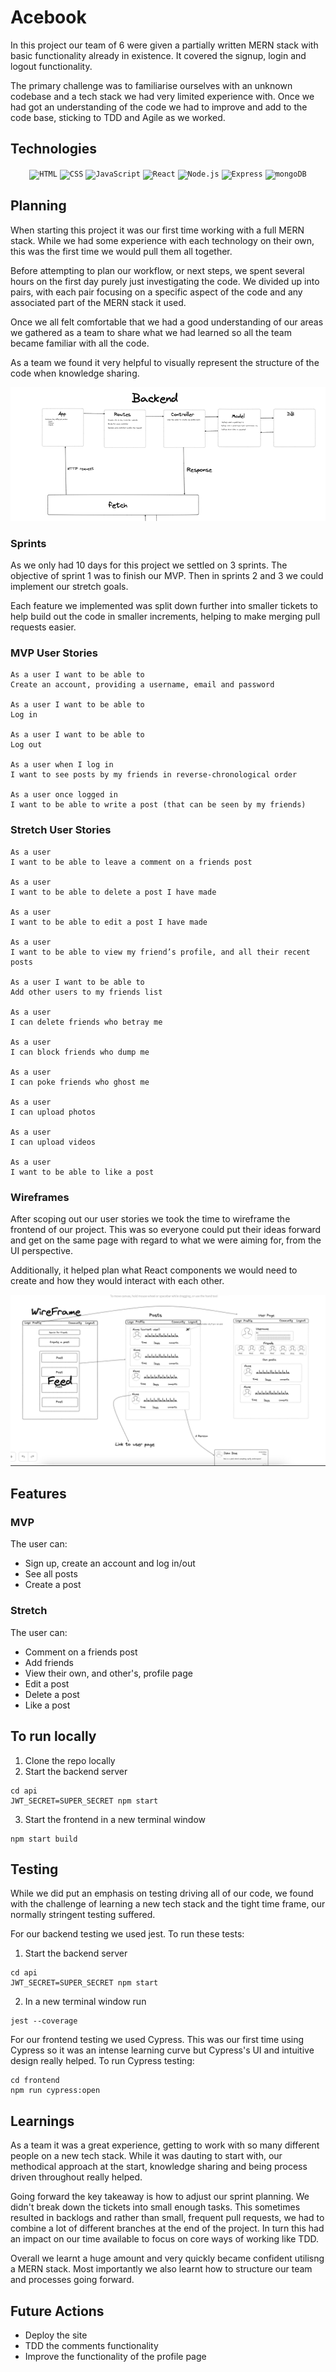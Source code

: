# Acebook

In this project our team of 6 were given a partially written MERN stack with basic functionality already in existence. It covered the signup, login and logout functionality.

The primary challenge was to familiarise ourselves with an unknown codebase and a tech stack we had very limited experience with. Once we had got an understanding of the code we had to improve and add to the code base, sticking to TDD and Agile as we worked.

## Technologies

<div align="center">
	<code><img height="45" src="https://user-images.githubusercontent.com/25181517/192158954-f88b5814-d510-4564-b285-dff7d6400dad.png" alt="HTML" title="HTML" /></code>
	<code><img height="45" src="https://user-images.githubusercontent.com/25181517/183898674-75a4a1b1-f960-4ea9-abcb-637170a00a75.png" alt="CSS" title="CSS" /></code>
	<code><img height="45" src="https://user-images.githubusercontent.com/25181517/117447155-6a868a00-af3d-11eb-9cfe-245df15c9f3f.png" alt="JavaScript" title="JavaScript" /></code>
	<code><img height="45" src="https://user-images.githubusercontent.com/25181517/183897015-94a058a6-b86e-4e42-a37f-bf92061753e5.png" alt="React" title="React" /></code>
	<code><img height="45" src="https://user-images.githubusercontent.com/25181517/183568594-85e280a7-0d7e-4d1a-9028-c8c2209e073c.png" alt="Node.js" title="Node.js" /></code>
	<code><img height="45" src="https://user-images.githubusercontent.com/25181517/183859966-a3462d8d-1bc7-4880-b353-e2cbed900ed6.png" alt="Express" title="Express" /></code>
	<code><img height="45" src="https://user-images.githubusercontent.com/25181517/182884177-d48a8579-2cd0-447a-b9a6-ffc7cb02560e.png" alt="mongoDB" title="mongoDB" /></code>
</div>

## Planning

When starting this project it was our first time working with a full MERN stack. While we had some experience with each technology on their own, this was the first time we would pull them all together.

Before attempting to plan our workflow, or next steps, we spent several hours on the first day purely just investigating the code. We divided up into pairs, with each pair focusing on a specific aspect of the code and any associated part of the MERN stack it used.

Once we all felt comfortable that we had a good understanding of our areas we gathered as a team to share what we had learned so all the team became familiar with all the code.

As a team we found it very helpful to visually represent the structure of the code when knowledge sharing.

![](./images/backend.png)

### Sprints

As we only had 10 days for this project we settled on 3 sprints. The objective of sprint 1 was to finish our MVP. Then in sprints 2 and 3 we could implement our stretch goals.

Each feature we implemented was split down further into smaller tickets to help build out the code in smaller increments, helping to make merging pull requests easier.

### MVP User Stories

```
As a user I want to be able to
Create an account, providing a username, email and password

As a user I want to be able to
Log in

As a user I want to be able to
Log out

As a user when I log in
I want to see posts by my friends in reverse-chronological order

As a user once logged in
I want to be able to write a post (that can be seen by my friends)

```

### Stretch User Stories

```
As a user
I want to be able to leave a comment on a friends post

As a user
I want to be able to delete a post I have made

As a user
I want to be able to edit a post I have made

As a user
I want to be able to view my friend’s profile, and all their recent posts

As a user I want to be able to
Add other users to my friends list

As a user
I can delete friends who betray me

As a user
I can block friends who dump me

As a user
I can poke friends who ghost me

As a user
I can upload photos

As a user
I can upload videos

As a user
I want to be able to like a post
```

### Wireframes

After scoping out our user stories we took the time to wireframe the frontend of our project. This was so everyone could put their ideas forward and get on the same page with regard to what we were aiming for, from the UI perspective.

Additionally, it helped plan what React components we would need to create and how they would interact with each other.

![](./images/wireframes.png)

## Features

### MVP

The user can:

- Sign up, create an account and log in/out
- See all posts
- Create a post

### Stretch

The user can:

- Comment on a friends post
- Add friends
- View their own, and other's, profile page
- Edit a post
- Delete a post
- Like a post

## To run locally

1. Clone the repo locally
2. Start the backend server

```
cd api
JWT_SECRET=SUPER_SECRET npm start
```

3. Start the frontend in a new terminal window

```
npm start build
```

## Testing

While we did put an emphasis on testing driving all of our code, we found with the challenge of learning a new tech stack and the tight time frame, our normally stringent testing suffered.

For our backend testing we used jest. To run these tests:

1. Start the backend server

```
cd api
JWT_SECRET=SUPER_SECRET npm start
```

2. In a new terminal window run

```
jest --coverage
```

For our frontend testing we used Cypress. This was our first time using Cypress so it was an intense learning curve but Cypress's UI and intuitive design really helped. To run Cypress testing:

```
cd frontend
npm run cypress:open
```

## Learnings

As a team it was a great experience, getting to work with so many different people on a new tech stack. While it was dauting to start with, our methodical approach at the start, knowledge sharing and being process driven throughout really helped.

Going forward the key takeaway is how to adjust our sprint planning. We didn't break down the tickets into small enough tasks. This sometimes resulted in backlogs and rather than small, frequent pull requests, we had to combine a lot of different branches at the end of the project. In turn this had an impact on our time available to focus on core ways of working like TDD.

Overall we learnt a huge amount and very quickly became confident utilisng a MERN stack. Most importantly we also learnt how to structure our team and processes going forward.

## Future Actions

- Deploy the site
- TDD the comments functionality
- Improve the functionality of the profile page

